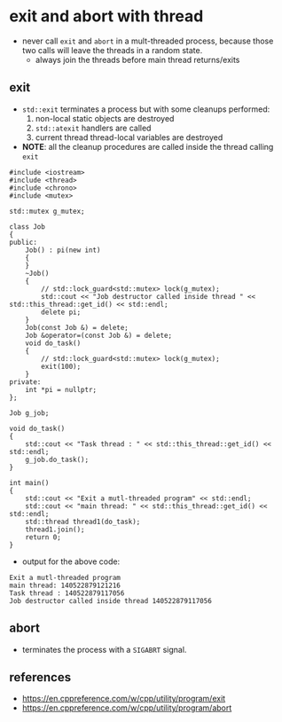 # exit and abort with thread
* never call `exit` and `abort` in a mult-threaded process, because those two calls will leave the threads in a random state.
    * always join the threads before main thread returns/exits

## exit
* `std::exit` terminates a process but with some cleanups performed:
    1. non-local static objects are destroyed
    2. `std::atexit` handlers are called
    3. current thread thread-local variables are destroyed
* **NOTE**: all the cleanup procedures are called inside the thread calling `exit`

```cppp
#include <iostream>
#include <thread>
#include <chrono>
#include <mutex>

std::mutex g_mutex;

class Job
{
public:
    Job() : pi(new int)
    {
    }
    ~Job()
    {
        // std::lock_guard<std::mutex> lock(g_mutex);
        std::cout << "Job destructor called inside thread " << std::this_thread::get_id() << std::endl;
        delete pi;
    }
    Job(const Job &) = delete;
    Job &operator=(const Job &) = delete;
    void do_task()
    {
        // std::lock_guard<std::mutex> lock(g_mutex);
        exit(100);
    }
private:
    int *pi = nullptr;
};

Job g_job;

void do_task()
{
    std::cout << "Task thread : " << std::this_thread::get_id() << std::endl;
    g_job.do_task();
}

int main()
{
    std::cout << "Exit a mutl-threaded program" << std::endl;
    std::cout << "main thread: " << std::this_thread::get_id() << std::endl;
    std::thread thread1(do_task);
    thread1.join();
    return 0;
}
```
* output for the above code:
```
Exit a mutl-threaded program
main thread: 140522879121216
Task thread : 140522879117056
Job destructor called inside thread 140522879117056
```



## abort
* terminates the process with a `SIGABRT` signal.

## references
* https://en.cppreference.com/w/cpp/utility/program/exit
* https://en.cppreference.com/w/cpp/utility/program/abort

